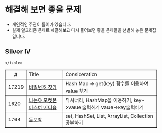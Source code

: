 
# 해결해 보면 좋을 문제
- 개인적인 주관이 들어가 있습니다.
- 실제 알고리즘 문제르 해결해보고 다시 풀어보면 좋을 문제들을 선별해 놓은 문제집 입니다.

## Silver IV
<html>
  <body>
    <table border="1">
      <th>
        #
        <td> Title
        <td> Consideration
      </th>
      <tr>
        <td>17219
        <td><a href="https://www.acmicpc.net/problem/17219">비밀번호 찾기
        <td>Hash Map => get(key) 함수를 이용하여 value 찾기
      </tr>
      <tr>
        <td>1620
        <td><a href="https://www.acmicpc.net/problem/1620">나는야 포켓몬 마스터 이다솜
        <td>딕셔너리, HashMap을 이용하기, key->value 출력하기 value->key출력하기
      </tr>
      <tr>
        <td>1764
        <td><a href="https://www.acmicpc.net/problem/1764">듣보잡
        <td> set, HashSet, List, ArrayList, Collection 공부하기
      </tr>
          
    </table>   
  </body>
</html>
  

